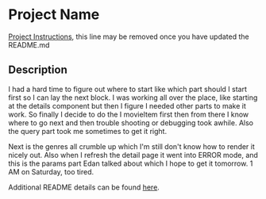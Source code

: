 # Project Name

[Project Instructions](./INSTRUCTIONS.md), this line may be removed once you have updated the README.md

## Description

I had a hard time to figure out where to start like which part should I start first so I can lay the next block.  I was working all over the place, like starting at the details component but then I figure I needed other parts to make it work. So finally I decide to do the I movieItem first then from there I know where to go next and then trouble shooting or debugging took awhile.  Also the query part took me sometimes to get it right.  

Next is the genres all crumble up which I'm still don't know how to render it nicely out.  Also when I refresh the detail page it went into ERROR mode, and this is the params part Edan talked about which I hope to get it tomorrow. 1 AM on Saturday, too tired.

Additional README details can be found [here](https://github.com/PrimeAcademy/readme-template/blob/master/README.md).
